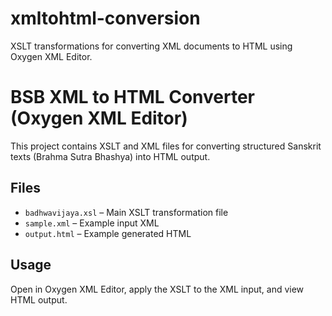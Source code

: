 # xmltohtml-conversion
XSLT transformations for converting XML documents to HTML using Oxygen XML Editor.
# BSB XML to HTML Converter (Oxygen XML Editor)

This project contains XSLT and XML files for converting structured Sanskrit texts (Brahma Sutra Bhashya) into HTML output.

## Files
- `badhwavijaya.xsl` – Main XSLT transformation file
- `sample.xml` – Example input XML
- `output.html` – Example generated HTML

## Usage
Open in Oxygen XML Editor, apply the XSLT to the XML input, and view HTML output.
